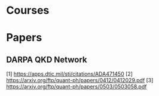 # Courses

# Papers
## DARPA QKD Network

[1] https://apps.dtic.mil/sti/citations/ADA471450 
[2] https://arxiv.org/ftp/quant-ph/papers/0412/0412029.pdf 
[3] https://arxiv.org/ftp/quant-ph/papers/0503/0503058.pdf 
